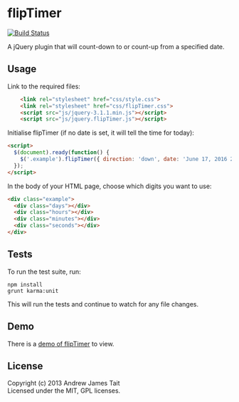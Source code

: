 flipTimer
=========

[![Build Status](https://codeship.com/projects/4888e750-ea91-0132-e267-628e55ad70cc/status?branch=master)](https://codeship.com/projects/83163)

A jQuery plugin that will count-down to or count-up from a specified date.

## Usage
Link to the required files:
```html
    <link rel="stylesheet" href="css/style.css">
    <link rel="stylesheet" href="css/flipTimer.css">
    <script src="js/jquery-3.1.1.min.js"></script>
    <script src="js/jquery.flipTimer.js"></script>
```
Initialise flipTimer (if no date is set, it will tell the time for today):
```html
<script>
  $(document).ready(function() {
    $('.example').flipTimer({ direction: 'down', date: 'June 17, 2016 23:15:00', callback: function() { alert('times up!'); } });
  });
</script>
```
In the body of your HTML page, choose which digits you want to use:
```html
<div class="example">
  <div class="days"></div>
  <div class="hours"></div>
  <div class="minutes"></div>
  <div class="seconds"></div>
</div>
```

## Tests
To run the test suite, run:
```
npm install
grunt karma:unit
```
This will run the tests and continue to watch for any file changes.

## Demo
There is a <a href="http://andrewjtait.github.io/flipTimer/">demo of flipTimer</a> to view.

## License
Copyright (c) 2013 Andrew James Tait   
Licensed under the MIT, GPL licenses.
